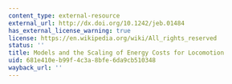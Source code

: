 ```yaml
---
content_type: external-resource
external_url: http://dx.doi.org/10.1242/jeb.01484
has_external_license_warning: true
license: https://en.wikipedia.org/wiki/All_rights_reserved
status: ''
title: Models and the Scaling of Energy Costs for Locomotion
uid: 681e410e-b99f-4c3a-8bfe-6da9cb510348
wayback_url: ''
---
```


